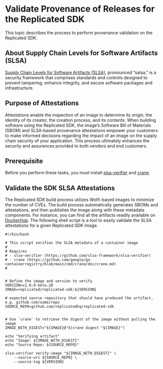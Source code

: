 # Validate Provenance of Releases for the Replicated SDK

This topic describes the process to perform provenance validation on the Replicated SDK.

## About Supply Chain Levels for Software Artifacts (SLSA)

[Supply Chain Levels for Software Artifacts (SLSA)](https://slsa.dev/), pronounced “salsa,” is a security framework that comprises standards and controls designed to prevent tampering, enhance integrity, and secure software packages and infrastructure.


## Purpose of Attestations
Attestations enable the inspection of an image to determine its origin, the identity of its creator, the creation process, and its contents. When building software using the Replicated SDK, the image’s Software Bill of Materials (SBOM) and SLSA-based provenance attestations empower your customers to make informed decisions regarding the impact of an image on the supply chain security of your application. This process ultimately enhances the security and assurances provided to both vendors and end customers.

## Prerequisite
Before you perform these tasks, you must install [slsa-verifier](https://github.com/slsa-framework/slsa-verifier) and [crane](https://github.com/google/go-containerregistry/blob/main/cmd/crane/doc/crane.md).

## Validate the SDK SLSA Attestations

The Replicated SDK build process utilizes Wolfi-based images to minimize the number of CVEs. The build process automatically generates SBOMs and attestations, and then publishes the image along with these metadata components. For instance, you can find all the artifacts readily available on [DockerHub](https://hub.docker.com/r/replicated/replicated-sdk/tags). The following shell script is a tool to easily validate the SLSA attestations for a given Replicated SDK image.

```
#!/bin/bash

# This script verifies the SLSA metadata of a container image
#
# Requires
# - slsa-verifier (https://github.com/slsa-framework/slsa-verifier)
# - crane (https://github.com/google/go-containerregistry/blob/main/cmd/crane/doc/crane.md)
#


# Define the image and version to verify
VERSION=v1.0.0-beta.20
IMAGE=replicated/replicated-sdk:${VERSION}

# expected source repository that should have produced the artifact, e.g. github.com/some/repo
SOURCE_REPO=github.com/replicatedhq/replicated-sdk


# Use `crane` to retrieve the digest of the image without pulling the image
IMAGE_WITH_DIGEST="${IMAGE}@"$(crane digest "${IMAGE}")

echo "Verifying artifact"
echo "Image: ${IMAGE_WITH_DIGEST}"
echo "Source Repo: ${SOURCE_REPO}"

slsa-verifier verify-image "${IMAGE_WITH_DIGEST}" \
    --source-uri ${SOURCE_REPO} \
    --source-tag ${VERSION} 

```